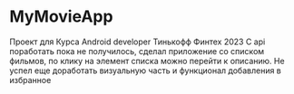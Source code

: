 # MyMovieApp
Проект для Курса Android developer Тинькофф Финтех 2023
С api поработать пока не получилось, сделал приложение со списком фильмов, по клику на элемент списка можно перейти к описанию. Не успел еще доработать визуальную часть и функционал добавления в избранное
